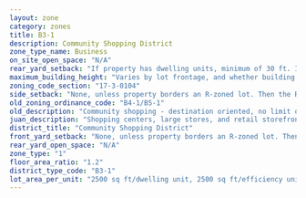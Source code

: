 ```yaml
---
layout: zone
category: zones
title: B3-1
description: Community Shopping District
zone_type_name: Business
on_site_open_space: "N/A"
rear_yard_setback: "If property has dwelling units, minimum of 30 ft. If its rear property line borders the side property line of an R-zoned lot, the rear setback must equal the side setback of the R-zoned lot. If rear line borders the R lot&#39;s rear line, setback must be at least 16 ft."
maximum_building_height: "Varies by lot frontage, and whether building has ground-floor commercial space. (See 17-3-0408)"
zoning_code_section: "17-3-0104"
side_setback: "None, unless property borders an R-zoned lot. Then the R lot&#39;s front setback applies."
old_zoning_ordinance_code: "B4-1/B5-1"
old_description: "Community shopping - destination oriented, no limit on size of commercial establishment. Allows dwelling units above ground floor."
juan_description: "Shopping centers, large stores, and retail storefronts, often along major streets. Allows more types of businesses than B1 and B2 districts. Apartments permitted above the ground floor."
district_title: "Community Shopping District"
front_yard_setback: "None, unless property borders an R-zoned lot. Then the front setback must be at least 50% of the R lot&#39;s front setback. (See 17-3-0404.)"
rear_yard_open_space: "N/A"
zone_type: "1"
floor_area_ratio: "1.2"
district_type_code: "B3-1"
lot_area_per_unit: "2500 sq ft/dwelling unit, 2500 sq ft/efficiency unit, no SRO units allowed"
---
```

